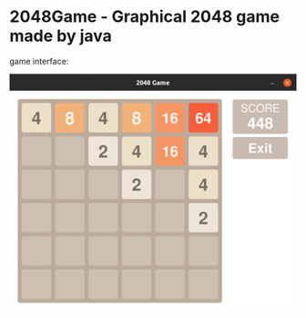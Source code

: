 # 2048Game - Graphical 2048 game made by java

game interface:

![alt text](https://github.com/ahmadsalimi/2048Game/raw/master/resources/game_window.png)

